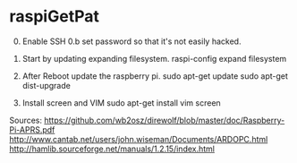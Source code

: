 # raspiGetPat
0. Enable SSH
0.b set password so that it's not easily hacked.

1. Start by updating expanding filesystem.
raspi-config
expand filesystem

2. After Reboot update the raspberry pi.
sudo apt-get update
sudo apt-get dist-upgrade

3. Install screen and VIM
sudo apt-get install vim screen

Sources:
https://github.com/wb2osz/direwolf/blob/master/doc/Raspberry-Pi-APRS.pdf
http://www.cantab.net/users/john.wiseman/Documents/ARDOPC.html
http://hamlib.sourceforge.net/manuals/1.2.15/index.html
